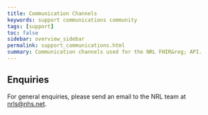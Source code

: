 ```yaml
---
title: Communication Channels
keywords: support communications community
tags: [support]
toc: false
sidebar: overview_sidebar
permalink: support_communications.html
summary: Communication channels used for the NRL FHIR&reg; API.
---
```


## Enquiries

For general enquiries, please send an email to the NRL team at [nrls@nhs.net](mailto:nrls@nhs.net).

